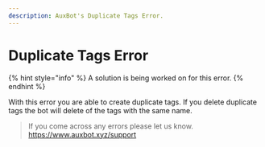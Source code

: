 ```yaml
---
description: AuxBot's Duplicate Tags Error.
---
```


# Duplicate Tags Error

{% hint style="info" %}
A solution is being worked on for this error.
{% endhint %}

With this error you are able to create duplicate tags. If you delete duplicate tags the bot will delete of the tags with the same name.

> If you come across any errors please let us know. https://www.auxbot.xyz/support




